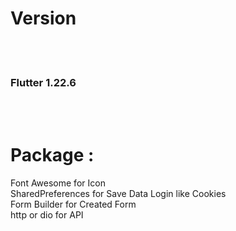 # Version
<br>
<br>
<h3> Flutter 1.22.6 </h3>
<br>
<br>
<h1> Package : </h1>
Font Awesome for Icon <br>
SharedPreferences for Save Data Login like Cookies <br>
Form Builder for Created Form <br>
http or dio for API <br>
